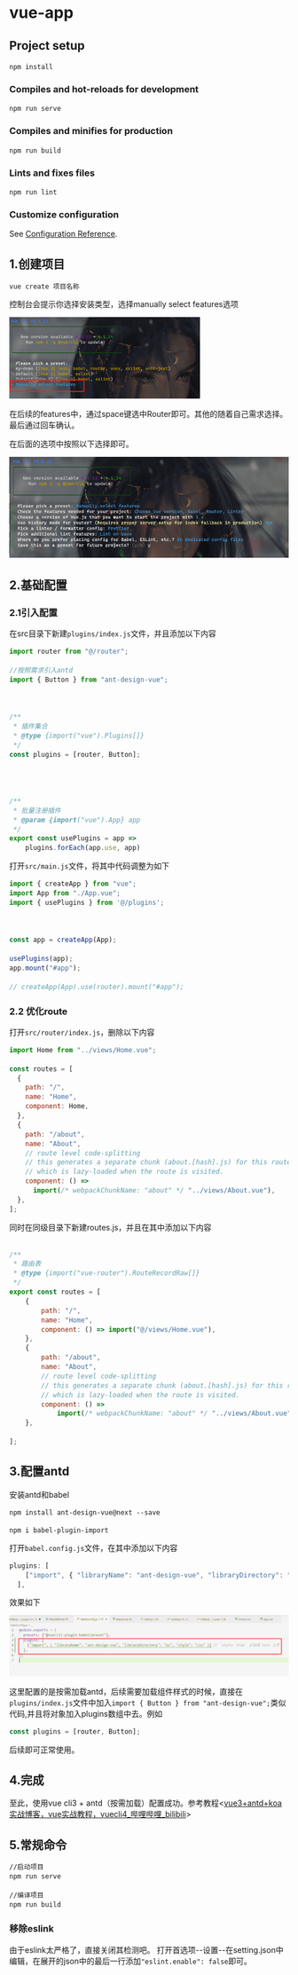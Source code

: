 # vue-app

## Project setup
```
npm install
```

### Compiles and hot-reloads for development
```
npm run serve
```

### Compiles and minifies for production
```
npm run build
```

### Lints and fixes files
```
npm run lint
```

### Customize configuration
See [Configuration Reference](https://cli.vuejs.org/config/).







## 1.创建项目
```
vue create 项目名称

```

控制台会提示你选择安装类型，选择manually select features选项

<img src="./readme/1.png" style="zoom:50%;" />

在后续的features中，通过space键选中Router即可。其他的随着自己需求选择。最后通过回车确认。

在后面的选项中按照以下选择即可。

<img src="./readme/2.png" style="zoom:80%;" />





## 2.基础配置

### 2.1引入配置

在src目录下新建``plugins/index.js``文件，并且添加以下内容

```javascript
import router from "@/router";

//按照需求引入antd
import { Button } from "ant-design-vue";



/**
 * 插件集合
 * @type {import("vue").Plugins[]}
 */
const plugins = [router, Button];




/**
 * 批量注册插件
 * @param {import("vue").App} app
 */
export const usePlugins = app =>
    plugins.forEach(app.use, app)


```

打开``src/main.js``文件，将其中代码调整为如下

```javascript
import { createApp } from "vue";
import App from "./App.vue";
import { usePlugins } from '@/plugins';



const app = createApp(App);

usePlugins(app);
app.mount("#app");

// createApp(App).use(router).mount("#app");

```









### 2.2 优化route

打开``src/router/index.js``，删除以下内容

```javascript
import Home from "../views/Home.vue";

const routes = [
  {
    path: "/",
    name: "Home",
    component: Home,
  },
  {
    path: "/about",
    name: "About",
    // route level code-splitting
    // this generates a separate chunk (about.[hash].js) for this route
    // which is lazy-loaded when the route is visited.
    component: () =>
      import(/* webpackChunkName: "about" */ "../views/About.vue"),
  },
];
```

同时在同级目录下新建routes.js，并且在其中添加以下内容

```javascript

/**
 * 路由表
 * @type {import("vue-router").RouteRecordRaw[]}
 */
export const routes = [
    {
        path: "/",
        name: "Home",
        component: () => import("@/views/Home.vue"),
    },
    {
        path: "/about",
        name: "About",
        // route level code-splitting
        // this generates a separate chunk (about.[hash].js) for this route
        // which is lazy-loaded when the route is visited.
        component: () =>
            import(/* webpackChunkName: "about" */ "../views/About.vue"),
    },

];
```









## 3.配置antd

安装antd和babel

```
npm install ant-design-vue@next --save

npm i babel-plugin-import
```

打开``babel.config.js``文件，在其中添加以下内容

```javascript
plugins: [
    ["import", { "libraryName": "ant-design-vue", "libraryDirectory": "es", "style": "css" }] // `style: true` 会加载 less 文件
  ],
```

效果如下

<img src="./readme/3.png" style="zoom:80%;" />

这里配置的是按需加载antd，后续需要加载组件样式的时候，直接在``plugins/index.js``文件中加入``import { Button } from "ant-design-vue";``类似代码,并且将对象加入plugins数组中去。例如

```javascript
const plugins = [router, Button];
```

后续即可正常使用。



## 4.完成

至此，使用vue cli3 + antd（按需加载）配置成功。参考教程<[vue3+antd+koa实战博客，vue实战教程，vuecli4_哔哩哔哩_bilibili](https://www.bilibili.com/video/BV1Qy4y117gU?p=4)>



## 5.常规命令

```sh
//启动项目
npm run serve

//编译项目
npm run build
```
### 移除eslink
由于eslink太严格了，直接关闭其检测吧。
打开首选项--设置--在setting.json中编辑，在展开的json中的最后一行添加``"eslint.enable": false``即可。

